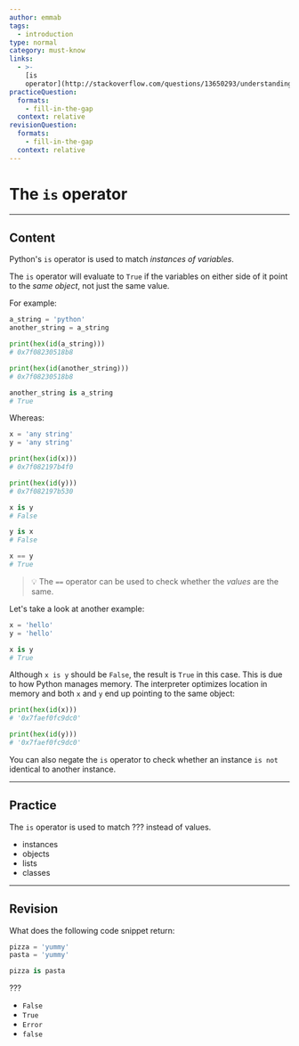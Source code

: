 ```yaml
---
author: emmab
tags:
  - introduction
type: normal
category: must-know
links:
  - >-
    [is
    operator](http://stackoverflow.com/questions/13650293/understanding-pythons-is-operator){website}
practiceQuestion:
  formats:
    - fill-in-the-gap
  context: relative
revisionQuestion:
  formats:
    - fill-in-the-gap
  context: relative
---
```


# The `is` operator


---

## Content

Python's `is` operator is used to match *instances of variables*.

The `is` operator will evaluate to `True` if the variables on either side of it point to the *same object*, not just the same value.

For example:

```python
a_string = 'python'
another_string = a_string

print(hex(id(a_string)))
# 0x7f08230518b8

print(hex(id(another_string)))
# 0x7f08230518b8

another_string is a_string
# True
```

Whereas:

```python
x = 'any string'
y = 'any string'

print(hex(id(x)))
# 0x7f082197b4f0

print(hex(id(y)))
# 0x7f082197b530

x is y
# False

y is x
# False

x == y
# True
```

> 💡 The `==` operator can be used to check whether the *values* are the same.

Let's take a look at another example:

```py
x = 'hello'
y = 'hello'

x is y
# True
```

Although `x is y` should be `False`, the result is `True` in this case. This is due to how Python manages memory. The interpreter optimizes location in memory and both `x` and `y` end up pointing to the same object:

```py
print(hex(id(x)))
# '0x7faef0fc9dc0'

print(hex(id(y)))
# '0x7faef0fc9dc0'
```

You can also negate the `is` operator to check whether an instance `is not` identical to another instance.


---

## Practice

The `is` operator is used to match ??? instead of values.

- instances
- objects
- lists
- classes


---

## Revision

What does the following code snippet return:

```python
pizza = 'yummy'
pasta = 'yummy'

pizza is pasta
```

???

- `False`
- `True`
- `Error`
- `false`
